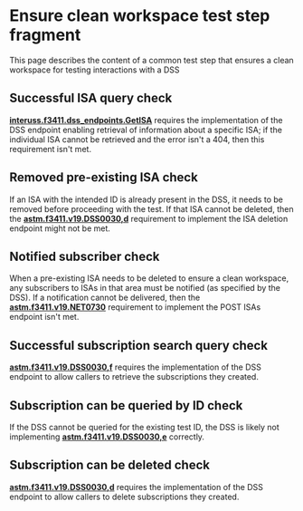 # Ensure clean workspace test step fragment

This page describes the content of a common test step that ensures a clean workspace for testing interactions with a DSS

## Successful ISA query check

**[interuss.f3411.dss_endpoints.GetISA](../../../../../../requirements/interuss/f3411/dss_endpoints.md)** requires the implementation of the DSS endpoint enabling retrieval of information about a specific ISA; if the individual ISA cannot be retrieved and the error isn't a 404, then this requirement isn't met.

## Removed pre-existing ISA check

If an ISA with the intended ID is already present in the DSS, it needs to be removed before proceeding with the test.  If that ISA cannot be deleted, then the **[astm.f3411.v19.DSS0030,d](../../../../../../requirements/astm/f3411/v19.md)** requirement to implement the ISA deletion endpoint might not be met.

## Notified subscriber check

When a pre-existing ISA needs to be deleted to ensure a clean workspace, any subscribers to ISAs in that area must be notified (as specified by the DSS).  If a notification cannot be delivered, then the **[astm.f3411.v19.NET0730](../../../../../../requirements/astm/f3411/v19.md)** requirement to implement the POST ISAs endpoint isn't met.

## Successful subscription search query check

**[astm.f3411.v19.DSS0030,f](../../../../../../requirements/astm/f3411/v19.md)** requires the implementation of the DSS endpoint to allow callers to retrieve the subscriptions they created.

## Subscription can be queried by ID check

If the DSS cannot be queried for the existing test ID, the DSS is likely not implementing **[astm.f3411.v19.DSS0030,e](../../../../../../requirements/astm/f3411/v19.md)** correctly.

## Subscription can be deleted check

**[astm.f3411.v19.DSS0030,d](../../../../../../requirements/astm/f3411/v19.md)** requires the implementation of the DSS endpoint to allow callers to delete subscriptions they created.
